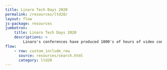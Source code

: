 ```yaml
---
title: Linaro Tech Days 2020
permalink: /resources/ltd20/
layout: flow
js-package: resources
jumbotron:
    title: Linaro Tech Days 2020
    descriptions: >
        Linaro's conferences have produced 1000's of hours of video content. You can find it all here!
flow:
    - row: custom_include_row
      source: resources/search.html
      category: ltd20
---
```

